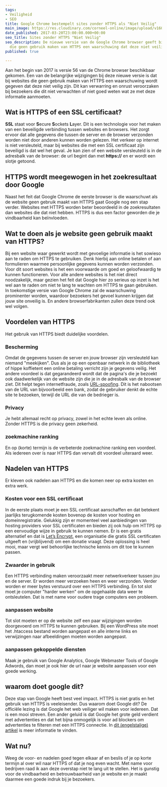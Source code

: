 ```yaml
---
tags:
- Veiligheid
- SEO
title: Google Chrome bestempelt sites zonder HTTPS als "Niet Veilig"
main_image: https://res.cloudinary.com/corneel-online/image/upload/v1603361540/corneelonline/https-save-browsing_fau7dr.jpg
date_published: 2017-03-20T23:00:00.000+00:00
seo_title: Sites zonder HTTPS "Niet Veilig"
seo_description: De nieuwe versie van de Google Chrome browser geeft bij websites
  die geen gebruik maken van HTTPS een waarschuwing dat deze niet veilig zijn.
published: true

---
```

Aan het begin van 2017 is versie 56 van de Chrome browser beschikbaar gekomen. Een van de belangrijke wijzigingen bij deze nieuwe versie is dat bij websites die geen gebruik maken van HTTPS een waarschuwing wordt gegeven dat deze niet veilig zijn. Dit kan verwarring en onrust veroorzaken bij bezoekers die dit niet verwachten of niet goed weten wat ze met deze informatie aanmoeten.

## Wat is HTTPS of een SSL certificaat?

**SSL** staat voor **S**ecure **S**ockets **L**ayer. Dit is een technologie voor het maken van een beveiligde verbinding tussen websites en browsers. Het zorgt ervoor dat alle gegevens die tussen de server en de browser verzonden worden niet door anderen kunnen worden gelezen. Het verkeer op internet is niet versleuteld, maar bij websites die met een SSL certificaat zijn beveiligd is dat wel het geval. Je kan zien of een website versleuteld is in de adresbalk van de browser: de url begint dan met **https://** en er wordt een slotje getoond.

## HTTPS wordt meegewogen in het zoekresultaat door Google

Naast het feit dat Google Chrome de eerste browser is die waarschuwt als de website geen gebruik maakt van HTTPS gaat Google nog een stap verder. Websites met HTTPS worden beter beoordeeld in de zoekresultaten dan websites die dat niet hebben. HTTPS is dus een factor geworden die je vindbaarheid kan beïnvloeden.

## Wat te doen als je website geen gebruik maakt van HTTPS?

Bij een website waar gewerkt wordt met gevoelige informatie is het sowieso aan te raden om HTTPS te gebruiken. Denk hierbij aan online betalen of aan formulieren waarmee persoonlijke gegevens kunnen worden verzonden. Voor dit soort websites is het een voorwaarde om goed en geloofwaardig te kunnen functioneren. Voor alle andere websites is het niet direct noodzakelijk, maar gezien het feit dat Google hier zo serieus op inzet is het wel aan te raden om niet te lang te wachten om HTTPS te gaan gebruiken. In toekomstige versie van Google Chrome zal de waarschuwing prominenter worden, waardoor bezoekers het gevoel kunnen krijgen dat jouw site onveilig is. En andere browserfabrikanten zullen deze trend ook wel volgen.

## Voordelen van HTTPS

Het gebruik van HTTPS biedt duidelijke voordelen.

### Bescherming

Omdat de gegevens tussen de server en jouw browser zijn versleuteld kan niemand "meekijken". Dus als je op een openbaar netwerk in de bibliotheek of hippe koffietent een online betaling verricht zijn je gegevens veilig. Het andere voordeel is dat gegarandeerd wordt dat de pagina's die je bezoekt ook daadwerkelijk van de website zijn die je in de adresbalk van de browser ziet. Dit helpt tegen internetfraude, zoals [URL-spoofing](https://nl.wikipedia.org/wiki/Spoofing#URL-spoofing). Dit is het nabootsen van de URL van bijvoorbeeld een bank, zodat de gebruiker denkt de echte site te bezoeken, terwijl de URL die van de bedrieger is.

### Privacy

Je hebt allemaal recht op privacy, zowel in het echte leven als online. Zonder HTTPS is die privacy geen zekerheid.

### zoekmachine ranking

En op (korte) termijn is de verbeterde zoekmachine ranking een voordeel. Als iedereen over is naar HTTPS dan vervalt dit voordeel uiteraard weer.

## Nadelen van HTTPS

Er kleven ook nadelen aan HTTPS en die komen neer op extra kosten en extra werk.

### Kosten voor een SSL certificaat

In de eerste plaats moet je een SSL certificaat aanschaffen en dat betekent jaarlijks terugkomende kosten bovenop de kosten voor hosting en domeinregistratie. Gelukkig zijn er momenteel veel aanbiedingen van hosting providers voor SSL certificaten en bieden zij ook hulp om HTTPS op een eenvoudige wijze in gebruik te kunnen nemen. Er is een gratis alternatief en dat is [Let’s Encrypt](https://letsencrypt.org/), een organisatie die gratis SSL certificaten uitgeeft en (vrijblijvend) om een donatie vraagt. Deze oplossing is heel mooi, maar vergt wel behoorlijke technische kennis om dit toe te kunnen passen.

### Zwaarder in gebruik

Een HTTPS verbinding maken veroorzaakt meer netwerkverkeer tussen jou en de server. Er worden meer verzoeken heen en weer verzonden. Verder worden er meer bytes verstuurd over een HTTPS verbinding. En tot slot moet je computer "harder werken" om de opgehaalde data weer te ontsleutelen. Dat is met name voor oudere trage computers een probleem.

### aanpassen website

Tot slot moeten er op de website zelf een paar wijzigingen worden doorgevoerd om HTTPS te kunnen gebruiken. Bij een WordPress site moet het .htaccess bestand worden aangepast en alle interne links en verwijzingen naar afbeeldingen moeten worden aangepast.

### aanpassen gekoppelde diensten

Maak je gebruik van Google Analytics, Google Webmaster Tools of Google Adwords, dan moet je ook hier de url naar je website aanpassen voor een goede werking.

## waarom doet google dit?

Deze stap van Google heeft best veel impact. HTTPS is niet gratis en het gebruik van HTTPS is veeleisender. Dus waarom doet Google dit? De officiële lezing is dat Google het web veiliger wil maken voor iedereen. Dat is een mooi streven. Een ander geluid is dat Google het grote geld verdient met advertenties en dat het bijna onmogelijk is voor ad blockers om advertenties te filteren met een HTTPS connectie. In [dit (engelstalige) artikel](https://wp.josh.com/2016/04/01/googles-war-on-http/) is meer informatie te vinden.

## Wat nu?

Weeg de voor- en nadelen goed tegen elkaar af en beslis of je op korte termijn al over wil naar HTTPS of dat je nog even wacht. Met name voor bedrijven raad ik aan deze overstap niet te lang uit te stellen. Het is gunstig voor de vindbaarheid en betrouwbaarheid van je website en je maakt daarmee een goede indruk bij je bezoekers.